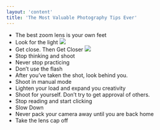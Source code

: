 ```yaml
---
layout: 'content'
title: 'The Most Valuable Photography Tips Ever'
---
```


- The best zoom lens is your own feet
- Look for the light
![](http://digital-photography-school.com/wp-content/uploads/2014/06/Valerie-Jardin-See-the-light-1.jpg)
- Get close. Then Get Closer
![](http://digital-photography-school.com/wp-content/uploads/2014/06/Valerie-Jardin-get-close-1.jpg)
- Stop thinking and shoot
- Never stop practicing
- Don’t use the flash
- After you’ve taken the shot, look behind you.
- Shoot in manual mode
- Lighten your load and expand you creativity
- Shoot for yourself. Don’t try to get approval of others.
- Stop reading and start clicking
- Slow Down
- Never pack your camera away until you are back home
- Take the lens cap off